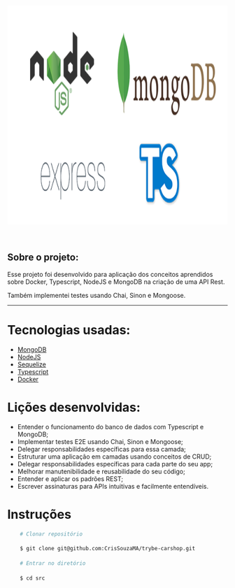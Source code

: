 <div align="center"> 
    <img width="920px" height="500px" align="center"src="./images/mongotyp.png">
</div>

<br>
<br>

## Sobre o projeto:

Esse projeto foi desenvolvido para aplicação dos conceitos aprendidos sobre Docker, Typescript, NodeJS e MongoDB na criação de uma API Rest.

Também implementei testes usando Chai, Sinon e Mongoose.

---

# Tecnologias usadas:
- [MongoDB](https://www.mongodb.com/docs/)
- [NodeJS](https://nodejs.org/en/about/)
- [Sequelize](https://sequelize.org/)
- [Typescript](https://www.typescriptlang.org/docs/)
- [Docker](https://docs.docker.com/)

#

# Lições desenvolvidas:
 - Entender o funcionamento do banco de dados com Typescript e MongoDB;
 - Implementar testes E2E usando Chai, Sinon e Mongoose; 
 - Delegar responsabilidades específicas para essa camada;
 - Estruturar uma aplicação em camadas usando conceitos de CRUD;
 - Delegar responsabilidades específicas para cada parte do seu app;
 - Melhorar manutenibilidade e reusabilidade do seu código;
 - Entender e aplicar os padrões REST;
 - Escrever assinaturas para APIs intuitivas e facilmente entendíveis.
#

# Instruções

```bash
    # Clonar repositório

    $ git clone git@github.com:CrisSouzaMA/trybe-carshop.git

    # Entrar no diretório

    $ cd src

```

<br>
<br>
<br>
 



  
  






